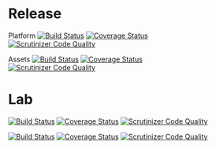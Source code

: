 # Release

<span style="display: inline-block; width: 300px;">Platform<span>
[![Build Status](https://travis-ci.org/DigitalState/Platform.svg?branch=master)](https://travis-ci.org/DigitalState/Platform)
[![Coverage Status](https://coveralls.io/repos/github/DigitalState/Platform/badge.svg?branch=master)](https://coveralls.io/github/DigitalState/Platform?branch=master)
[![Scrutinizer Code Quality](https://scrutinizer-ci.com/g/DigitalState/Platform/badges/quality-score.png?b=master)](https://scrutinizer-ci.com/g/DigitalState/Platform/?branch=master)

<span style="display: inline-block; width: 300px;">Assets<span>
[![Build Status](https://travis-ci.org/DigitalState/Assets.svg?branch=master)](https://travis-ci.org/DigitalState/Assets)
[![Coverage Status](https://coveralls.io/repos/github/DigitalState/Assets/badge.svg?branch=master)](https://coveralls.io/github/DigitalState/Assets?branch=master)
[![Scrutinizer Code Quality](https://scrutinizer-ci.com/g/DigitalState/Assets/badges/quality-score.png?b=master)](https://scrutinizer-ci.com/g/DigitalState/Assets/?branch=master)

# Lab

[![Build Status](https://travis-ci.org/DigitalState/Platform.svg?branch=develop)](https://travis-ci.org/DigitalState/Platform)
[![Coverage Status](https://coveralls.io/repos/github/DigitalState/Platform/badge.svg?branch=develop)](https://coveralls.io/github/DigitalState/Platform?branch=develop)
[![Scrutinizer Code Quality](https://scrutinizer-ci.com/g/DigitalState/Platform/badges/quality-score.png?b=develop)](https://scrutinizer-ci.com/g/DigitalState/Platform/?branch=develop)

[![Build Status](https://travis-ci.org/DigitalState/Assets.svg?branch=develop)](https://travis-ci.org/DigitalState/Assets)
[![Coverage Status](https://coveralls.io/repos/github/DigitalState/Assets/badge.svg?branch=develop)](https://coveralls.io/github/DigitalState/Assets?branch=develop)
[![Scrutinizer Code Quality](https://scrutinizer-ci.com/g/DigitalState/Assets/badges/quality-score.png?b=develop)](https://scrutinizer-ci.com/g/DigitalState/Assets/?branch=develop)
